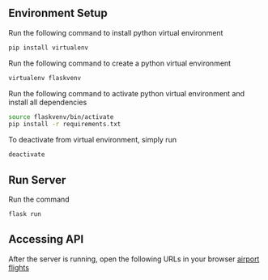 ## Environment Setup
Run the following command to install python virtual environment
```sh
pip install virtualenv
```

Run the following command to create a python virtual environment
```sh
virtualenv flaskvenv
```

Run the following command to activate python virtual environment and install all dependencies
```sh
source flaskvenv/bin/activate
pip install -r requirements.txt
```

To deactivate from virtual environment, simply run
```sh
deactivate
```

## Run Server
Run the command
```sh
flask run
```

## Accessing API
After the server is running, open the following URLs in your browser
[airport](http://127.0.0.1:5000/api/airports)
[flights](http://127.0.0.1:5000/api/flights)
